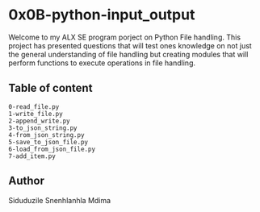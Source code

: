 # 0x0B-python-input_output

Welcome to my ALX SE program porject on Python File handling. This project has presented questions that will test ones knowledge on not just the general understanding of file handling but creating modules that will perform functions to execute operations in file handling.

## Table of content

    0-read_file.py
    1-write_file.py
    2-append_write.py
    3-to_json_string.py
    4-from_json_string.py
    5-save_to_json_file.py
    6-load_from_json_file.py
    7-add_item.py
## Author 
Siduduzile Snenhlanhla Mdima
